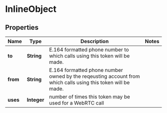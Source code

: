 

# InlineObject


## Properties

Name | Type | Description | Notes
------------ | ------------- | ------------- | -------------
**to** | **String** | E.164 formatted phone number to which calls using this token will be made. | 
**from** | **String** | E.164 formatted phone number owned by the reqeusting account from which calls using this token will be made. | 
**uses** | **Integer** | number of times this token may be used for a WebRTC call | 



